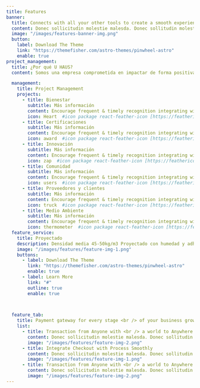 ```yaml
---
title: Features
banner:
  title: Connects with all your other tools to create a smooth experience.
  content: Donec sollicitudin molestie malesda. Donec sollitudin molestie malesuada. Mauris pellentesque nec, egestas non nisi. Cras ultricies ligula sed magna dictum porta.
  image: "/images/features-banner-img.png"
  button:
    label: Download The Theme
    link: "https://themefisher.com/astro-themes/pinwheel-astro"
    enable: true
project_management:
  title: ¿Por qué U HAUS?
  content: Somos una empresa comprometida en impactar de forma positiva en nuestra comunidad, el medio ambiente y en nuestros empleados. Todos los días debemos esforzarnos por ser mejores personas, ya que todos compartimos este mundo como seres humanos.

  management:
    title: Project Management
    projects:
      - title: Bienestar
        subtitle: Más información
        content: Encourage frequent & timely recognition integrating with communication tools
        icon: Heart  #icon package react-feather-icon [https://feathericons.com/]
      - title: Certificaciones
        subtitle: Más información
        content: Encourage frequent & timely recognition integrating with communication tools
        icon: award  #icon package react-feather-icon [https://feathericons.com/]
      - title: Innovación
        subtitle: Más información
        content: Encourage frequent & timely recognition integrating with communication tools
        icon: zap  #icon package react-feather-icon [https://feathericons.com/]
      - title: Comunidad
        subtitle: Más información
        content: Encourage frequent & timely recognition integrating with communication tools
        icon: users  #icon package react-feather-icon [https://feathericons.com/]
      - title: Proveedores y clientes
        subtitle: Más información
        content: Encourage frequent & timely recognition integrating with communication tools
        icon: truck  #icon package react-feather-icon [https://feathericons.com/]
      - title: Medio Ambiente
        subtitle: Más información
        content: Encourage frequent & timely recognition integrating with communication tools
        icon: thermometer  #icon package react-feather-icon [https://feathericons.com/]
  feature_service:
    title: Proyectado 
    description: Densidad media 45-50kg/m3 Proyectado con humedad y adhesivo sobre muros, losas y cubiertas inclinadas para asegurar adherencia el tiempo. Avance 150m2 x día x máquina. Forma una capa de aislamiento compacta y libre de juntas. Ideal para galpones, contenedores, embarcaciones dado que evita condensación interior.
    image: "/images/features/feature-img-1.png"
    buttons:
      - label: Download The Theme
        link: "https://themefisher.com/astro-themes/pinwheel-astro"
        enable: true
      - label: Learn More
        link: "#"
        outline: true
        enable: true
   


  feature_tab:
    title: Payment gateway for every stage <br /> of your business growth
    list:
      - title: Transaction from Anyone with <br /> a world to Anywhere
        content: Donec sollicitudin molestie malesda. Donec sollitudin molestie malesuada. Mauris pellentesque nec, egestas non nisi. Cras ultricies ligula sed
        image: "/images/features/feature-img-2.png"
      - title: Integrate Checkout with Process Smoothly
        content: Donec sollicitudin molestie malesda. Donec sollitudin molestie malesuada. Mauris pellentesque nec, egestas non nisi. Cras ultricies ligula sed
        image: "/images/features/feature-img-1.png"
      - title: Transaction from Anyone with <br /> a world to Anywhere
        content: Donec sollicitudin molestie malesda. Donec sollitudin molestie malesuada. Mauris pellentesque nec, egestas non nisi. Cras ultricies ligula sed
        image: "/images/features/feature-img-2.png"
---
```

